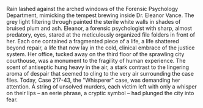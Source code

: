 Rain lashed against the arched windows of the Forensic Psychology Department, mimicking the tempest brewing inside Dr. Eleanor Vance.  The grey light filtering through painted the sterile white walls in shades of bruised plum and ash.  Eleanor, a forensic psychologist with sharp, almost predatory, eyes, stared at the meticulously organized file folders in front of her.  Each one contained a fragmented piece of a life, a life shattered beyond repair, a life that now lay in the cold, clinical embrace of the justice system.  Her office, tucked away on the third floor of the sprawling city courthouse, was a monument to the fragility of human experience.  The scent of antiseptic hung heavy in the air, a stark contrast to the lingering aroma of despair that seemed to cling to the very air surrounding the case files.  Today, Case 217-43, the "Whisperer" case, was demanding her attention.  A string of unsolved murders, each victim left with only a whisper on their lips – an eerie phrase, a cryptic symbol – had plunged the city into fear.
